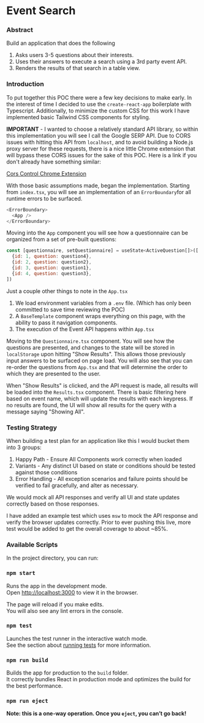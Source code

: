 # Event Search

### Abstract

Build an application that does the following
1. Asks users 3-5 questions about their interests.
2. Uses their answers to execute a search using a 3rd party event API.
3. Renders the results of that search in a table view.

### Introduction

To put together this POC there were a few key decisions to make early. In the interest of time I decided to use the 
`create-react-app` boilerplate with Typescript. Additionally, to minimize the custom CSS for this work I have 
implemented basic Tailwind CSS components for styling.

**IMPORTANT** - I wanted to choose a relatively standard API library, so within this implementation you will see I call the Google SERP 
API. Due to CORS issues with hitting this API from `localhost`, and to avoid building a Node.js proxy server for these 
requests, there is a nice little Chrome extension that will bypass these CORS issues for the sake of this POC. Here is a 
link if you don't already have something similar:

[Cors Control Chrome Extension](https://chromewebstore.google.com/detail/moesif-origincors-changer/digfbfaphojjndkpccljibejjbppifbc)

With those basic assumptions made, began the implementation. Starting from `index.tsx`, you will see an implementation 
of an `ErrorBoundary`for all runtime errors to be surfaced.

```js
<ErrorBoundary>
  <App />
</ErrorBoundary>
```

Moving into the `App` component you will see how a questionnaire can be organized from a set of pre-built questions:

```js
const [questionnaire, setQuestionnaire] = useState<ActiveQuestion[]>([
  {id: 1, question: question4},
  {id: 2, question: question2},
  {id: 3, question: question1},
  {id: 4, question: question3},
])
```

Just a couple other things to note in the `App.tsx`

1. We load environment variables from a `.env` file. (Which has only been committed to save time reviewing the POC)
2. A `BaseTemplate` component wraps everything on this page, with the ability to pass it navigation components.
3. The execution of the Event API happens within `App.tsx`

Moving to the `Questionnaire.tsx` component. You will see how the questions are presented, and changes to the state will
be stored in `localStorage` upon hitting "Show Results". This allows those previously input answers to be surfaced on
page load. You will also see that you can re-order the questions from `App.tsx` and that will determine the order to
which they are presented to the user.

When "Show Results" is clicked, and the API request is made, all results will be loaded into the `Results.tsx` component.
There is basic filtering here based on event name, which will update the results with each keypress. If no results are 
found, the UI will show all results for the query with a message saying "Showing All".

### Testing Strategy

When building a test plan for an application like this I would bucket them into 3 groups:

1. Happy Path - Ensure All Components work correctly when loaded
2. Variants - Any distinct UI based on state or conditions should be tested against those conditions
3. Error Handling - All exception scenarios and failure points should be verified to fail gracefully, and alter as
necessary.

We would mock all API responses and verify all UI and state updates correctly based on those responses. 

I have added an example test which uses `msw` to mock the API response and verify the browser updates correctly. Prior 
to ever pushing this live, more test would be added to get the overall coverage to about ~85%.


### Available Scripts

In the project directory, you can run:

### `npm start`

Runs the app in the development mode.\
Open [http://localhost:3000](http://localhost:3000) to view it in the browser.

The page will reload if you make edits.\
You will also see any lint errors in the console.

### `npm test`

Launches the test runner in the interactive watch mode.\
See the section about [running tests](https://facebook.github.io/create-react-app/docs/running-tests) for more information.

### `npm run build`

Builds the app for production to the `build` folder.\
It correctly bundles React in production mode and optimizes the build for the best performance.

### `npm run eject`

**Note: this is a one-way operation. Once you `eject`, you can’t go back!**




